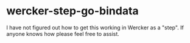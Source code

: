 wercker-step-go-bindata
=======================

I have not figured out how to get this working in Wercker as a "step". If anyone knows how please feel free to assist.
